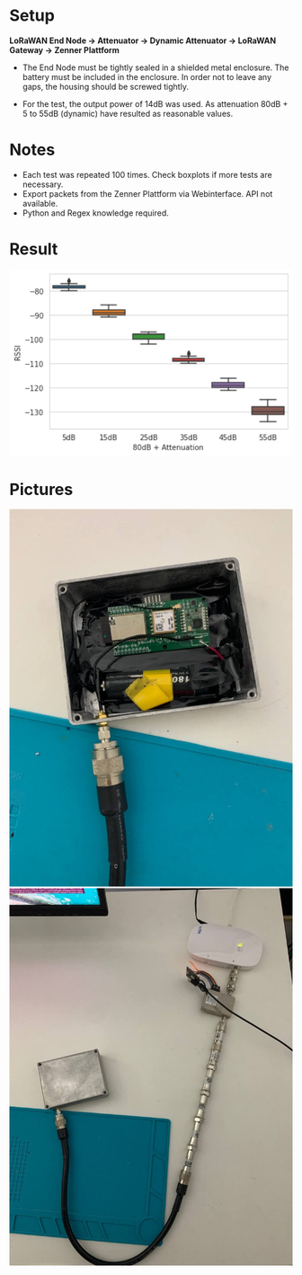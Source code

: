 # Setup
**LoRaWAN End Node -> Attenuator -> Dynamic Attenuator -> LoRaWAN Gateway -> Zenner Plattform**

- The End Node must be tightly sealed in a shielded metal enclosure. The battery must be included in the enclosure. In order not to leave any gaps, the housing should be screwed tightly.

- For the test, the output power of 14dB was used. As attenuation 80dB + 5 to 55dB (dynamic) have resulted as reasonable values.

# Notes
- Each test was repeated 100 times. Check boxplots if more tests are necessary.
- Export packets from the Zenner Plattform via Webinterface. API not available.
- Python and Regex knowledge required.

# Result
<img src="chart.png" width="600px"><br>

# Pictures
<img src="photo_2021-03-16_16-31-15.jpg" width="600px"><br>
<img src="photo_2021-03-16_16-31-18.jpg" width="600px"><br>
